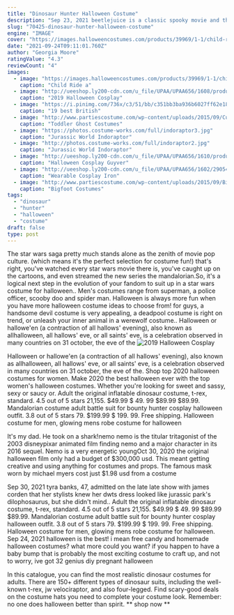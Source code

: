 ```yaml
---
title: "Dinosaur Hunter Halloween Costume"
description: "Sep 23, 2021 beetlejuice is a classic spooky movie and the wedding scene is iconic. To get tim burton's character looks, you'll need to pick up some face paint ($22.99), a burgundy suit ($199"
slug: "70425-dinosaur-hunter-halloween-costume"
engine: "IMAGE"
cover: "https://images.halloweencostumes.com/products/39969/1-1/child-ride-a-dinosaur-costume.jpg"
date: "2021-09-24T09:11:01.760Z"
author: "Georgia Moore"
ratingValue: "4.3"
reviewCount: "4"
images:
  - image: "https://images.halloweencostumes.com/products/39969/1-1/child-ride-a-dinosaur-costume.jpg"
    caption: "Child Ride a"
  - image: "http://ueeshop.ly200-cdn.com/u_file/UPAA/UPAA656/1608/products/04/c82fa83c45.png"
    caption: "2019 Halloween Cosplay"
  - image: "https://i.pinimg.com/736x/c3/51/bb/c351bb3ba936b6027ff62e1805277b23--hunter-outfit-jumanji.jpg"
    caption: "19 best British"
  - image: "http://www.partiescostume.com/wp-content/uploads/2015/09/Cute-Toddler-Ghost-Costume.jpg"
    caption: "Toddler Ghost Costumes"
  - image: "https://photos.costume-works.com/full/indoraptor3.jpg"
    caption: "Jurassic World Indoraptor"
  - image: "http://photos.costume-works.com/full/indoraptor2.jpg"
    caption: "Jurassic World Indoraptor"
  - image: "http://ueeshop.ly200-cdn.com/u_file/UPAA/UPAA656/1610/products/14/c5d546f8b5.jpg"
    caption: "Halloween Cosplay Guyver"
  - image: "http://ueeshop.ly200-cdn.com/u_file/UPAA/UPAA656/1602/290543b892.jpg"
    caption: "Wearable Cosplay Iron"
  - image: "http://www.partiescostume.com/wp-content/uploads/2015/09/Bigfoot-Costume-Kids.jpg"
    caption: "Bigfoot Costumes"
tags:
  - "dinosaur"
  - "hunter"
  - "halloween"
  - "costume"
draft: false
type: post
---
```


The star wars saga pretty much stands alone as the zenith of movie pop culture. (which means it's the perfect selection for costume fun!) that's right, you've watched every star wars movie there is, you've caught up on the cartoons, and even streamed the new series the mandalorian.So, it's a logical next step in the evolution of your fandom to suit up in a star wars costume for halloween.. Men's costumes range from superman, a police officer, scooby doo and spider man. Halloween is always more fun when you have more halloween costume ideas to choose from! for guys, a handsome devil costume is very appealing, a deadpool costume is right on trend, or unleash your inner animal in a werewolf costume.. Halloween or hallowe'en (a contraction of all hallows' evening), also known as allhalloween, all hallows' eve, or all saints' eve, is a celebration observed in many countries on 31 october, the eve of the
![2019 Halloween Cosplay](http://ueeshop.ly200-cdn.com/u_file/UPAA/UPAA656/1608/products/04/c82fa83c45.png "2019 Halloween Cosplay")

Halloween or hallowe&#39;en (a contraction of all hallows&#39; evening), also known as allhalloween, all hallows&#39; eve, or all saints&#39; eve, is a celebration observed in many countries on 31 october, the eve of the. Shop top 2020 halloween costumes for women. Make 2020 the best halloween ever with the top women&#39;s halloween costumes. Whether you&#39;re looking for sweet and sassy, sexy or saucy or. Adult the original inflatable dinosaur costume, t-rex, standard. 4.5 out of 5 stars 21,155. $49.99 $ 49. 99 $89.99 $89.99.  Mandalorian costume adult battle suit for bounty hunter cosplay halloween outfit. 3.8 out of 5 stars 79. $199.99 $ 199. 99. Free shipping. Halloween costume for men, glowing mens robe costume for halloween
<!--inArticleAds-->

<!--galleryOne-->

It's my dad. He took on a shark!nemo nemo is the titular tritagonist of the 2003 disneypixar animated film finding nemo and a major character in its 2016 sequel. Nemo is a very energetic youngOct 30, 2020 the original halloween film only had a budget of $300,000 usd. This meant getting creative and using anything for costumes and props. The famous mask worn by michael myers cost just $1.98 usd from a costume
<!--inArticleAds-->

<!--galleryTwo-->

Sep 30, 2021 tyra banks, 47, admitted on the late late show with james corden that her stylists knew her dwts dress looked like jurassic park's dilophosaurus, but she didn't mind.. Adult the original inflatable dinosaur costume, t-rex, standard. 4.5 out of 5 stars 21,155. $49.99 $ 49. 99 $89.99 $89.99.  Mandalorian costume adult battle suit for bounty hunter cosplay halloween outfit. 3.8 out of 5 stars 79. $199.99 $ 199. 99. Free shipping. Halloween costume for men, glowing mens robe costume for halloween. Sep 24, 2021 halloween is the best! i mean free candy and homemade halloween costumes? what more could you want? if you happen to have a baby bump that is probably the most exciting costume to craft up, and not to worry, ive got 32 genius diy pregnant halloween
<!--galleryThree-->

In this catalogue, you can find the most realistic dinosaur costumes for adults. There are 150+ different types of dinosaur suits, including the well-known t-rex, jw velociraptor, and also four-legged. Find scary-good deals on the costume hats you need to complete your costume look. Remember: no one does halloween better than spirit. ** shop now **